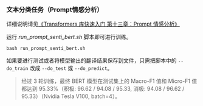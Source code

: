 ### 文本分类任务（Prompt情感分析）

详细说明请见[《Transformers 库快速入门 第十三章：Prompt 情感分析》](https://transformers.run/nlp/2022-10-10-transformers-note-10.html)

运行 *run_prompt_senti_bert.sh* 脚本即可进行训练。

```
bash run_prompt_senti_bert.sh
```

如果要进行测试或者将模型输出的翻译结果保存到文件，只需把脚本中的 `--do_train` 改成 `--do_test` 或 `--do_predict`。

> 经过 3 轮训练，最终 BERT 模型在测试集上的 Macro-F1 值和 Micro-F1 值都达到  95.33%（积极: 96.62 / 94.08 / 95.33, 消极: 94.08 / 96.62 / 95.33）（Nvidia Tesla V100, batch=4）。
